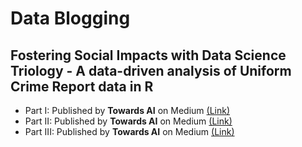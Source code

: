 # Data Blogging

## Fostering Social Impacts with Data Science Triology - A data-driven analysis of Uniform Crime Report data in R
- Part I: Published by **Towards AI** on Medium [(Link)](https://medium.com/towards-artificial-intelligence/fostering-criminal-justice-with-data-science-part-i-be4cabdeb0a1) 
- Part II: Published by **Towards AI** on Medium [(Link)](https://pub.towardsai.net/fostering-social-impacts-with-data-science-part-ii-a73f5b90ebf5)
- Part III: Published by **Towards AI** on Medium [(Link)](https://pub.towardsai.net/part-final-fostering-social-impacts-with-data-science-c853e50d0379)
